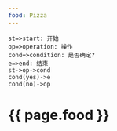 ```yaml
---
food: Pizza
---
```




```flow
st=>start: 开始
op=>operation: 操作
cond=>condition: 是否确定?
e=>end: 结束
st->op->cond
cond(yes)->e
cond(no)->op
```

<h1>{{ page.food }}</h1>

